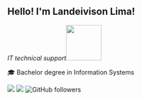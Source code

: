 <!--
**Landeivison/Landeivison** is a ✨ _special_ ✨ repository because its `README.md` (this file) appears on your GitHub profile.

Here are some ideas to get you started:

- 🔭 I’m currently working on ...
- 🌱 I’m currently learning ...
- 👯 I’m looking to collaborate on ...
- 🤔 I’m looking for help with ...
- 💬 Ask me about ...
- 📫 How to reach me: ...
- 😄 Pronouns: ...
- ⚡ Fun fact: ...
-->

<h2>Hello! I'm Landeivison Lima!</h2>
<p><em>IT technical support<img src="https://www.google.com/imgres?imgurl=https%3A%2F%2Fimg.portalgsti.com.br%2FbxuhzX5JPeZhWgYwF3Qlqpn1D5s%3D%2F200x200%2Fhttps%3A%2F%2Fwww.portalgsti.com.br%2Fmedia%2Fuploads%2Fcommunity%2F2017%2F01%2F04%2Fsuporte-tecnico.png&imgrefurl=https%3A%2F%2Fwww.portalgsti.com.br%2Fsuporte-tecnico%2Fsobre%2F&tbnid=avXwcr37AWknFM&vet=12ahUKEwj7_umb8NHxAhW9lpUCHbaOBq4QMygAegUIARDCAQ..i&docid=M0JfaJTAUm-rhM&w=200&h=200&q=suporte%20t%C3%A9cnico&ved=2ahUKEwj7_umb8NHxAhW9lpUCHbaOBq4QMygAegUIARDCAQ" width="80"></a> 
</em></p>

:mortar_board: Bachelor degree in Information Systems

[![](https://img.shields.io/badge/-LinkedIn-222222?style=flat-square&logo=Linkedin&logoColor=white&color=blue&link=https://www.linkedin.com/in/jos%C3%A9-landeivison-da-silva-lima-31b32b50/)](https://www.linkedin.com/in/jos%C3%A9-landeivison-da-silva-lima-31b32b50/)
[![](https://img.shields.io/badge/-Facebook-222222?style=flat-square&logo=Facebook&logoColor=white&color=blue&link=https://www.facebook.com/Landeivison/)](https://www.facebook.com/Landeivison/)
![GitHub followers](https://img.shields.io/github/followers/Landeivison?label=Follow&style=social)

